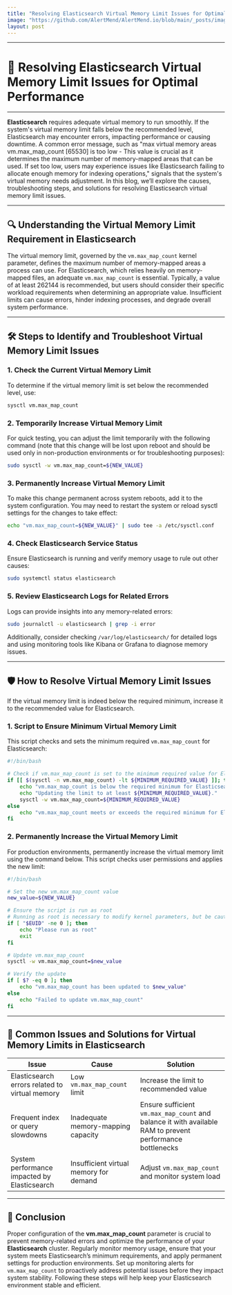 ```yaml
---
title: "Resolving Elasticsearch Virtual Memory Limit Issues for Optimal Performance"
image: "https://github.com/AlertMend/AlertMend.io/blob/main/_posts/images/elasticsearch_virtual_memory_limit_issues_for_optimal_performance.png?raw=true"
layout: post
---
```


---
# 🚀 **Resolving Elasticsearch Virtual Memory Limit Issues for Optimal Performance**
---

**Elasticsearch** requires adequate virtual memory to run smoothly. If the system's virtual memory limit falls below the recommended level, Elasticsearch may encounter errors, impacting performance or causing downtime. A common error message, such as "max virtual memory areas vm.max\_map\_count [65530] is too low - This value is crucial as it determines the maximum number of memory-mapped areas that can be used. If set too low, users may experience issues like Elasticsearch failing to allocate enough memory for indexing operations," signals that the system's virtual memory needs adjustment. In this blog, we’ll explore the causes, troubleshooting steps, and solutions for resolving Elasticsearch virtual memory limit issues.

---

## 🔍 **Understanding the Virtual Memory Limit Requirement in Elasticsearch**

The virtual memory limit, governed by the `vm.max_map_count` kernel parameter, defines the maximum number of memory-mapped areas a process can use. For Elasticsearch, which relies heavily on memory-mapped files, an adequate `vm.max_map_count` is essential. Typically, a value of at least 262144 is recommended, but users should consider their specific workload requirements when determining an appropriate value. Insufficient limits can cause errors, hinder indexing processes, and degrade overall system performance.

---

## 🛠️ **Steps to Identify and Troubleshoot Virtual Memory Limit Issues**

### 1. **Check the Current Virtual Memory Limit**

To determine if the virtual memory limit is set below the recommended level, use:

```bash
sysctl vm.max_map_count
```

### 2. **Temporarily Increase Virtual Memory Limit**

For quick testing, you can adjust the limit temporarily with the following command (note that this change will be lost upon reboot and should be used only in non-production environments or for troubleshooting purposes):

```bash
sudo sysctl -w vm.max_map_count=${NEW_VALUE}
```

### 3. **Permanently Increase Virtual Memory Limit**

To make this change permanent across system reboots, add it to the system configuration. You may need to restart the system or reload sysctl settings for the changes to take effect:

```bash
echo "vm.max_map_count=${NEW_VALUE}" | sudo tee -a /etc/sysctl.conf
```

### 4. **Check Elasticsearch Service Status**

Ensure Elasticsearch is running and verify memory usage to rule out other causes:

```bash
sudo systemctl status elasticsearch
```

### 5. **Review Elasticsearch Logs for Related Errors**

Logs can provide insights into any memory-related errors:

```bash
sudo journalctl -u elasticsearch | grep -i error
```

Additionally, consider checking `/var/log/elasticsearch/` for detailed logs and using monitoring tools like Kibana or Grafana to diagnose memory issues.

---

## 🛡️ **How to Resolve Virtual Memory Limit Issues**

If the virtual memory limit is indeed below the required minimum, increase it to the recommended value for Elasticsearch.

### 1. **Script to Ensure Minimum Virtual Memory Limit**

This script checks and sets the minimum required `vm.max_map_count` for Elasticsearch:

```bash
#!/bin/bash

# Check if vm.max_map_count is set to the minimum required value for Elasticsearch
if [[ $(sysctl -n vm.max_map_count) -lt ${MINIMUM_REQUIRED_VALUE} ]]; then
    echo "vm.max_map_count is below the required minimum for Elasticsearch."
    echo "Updating the limit to at least ${MINIMUM_REQUIRED_VALUE}."
    sysctl -w vm.max_map_count=${MINIMUM_REQUIRED_VALUE}
else
    echo "vm.max_map_count meets or exceeds the required minimum for Elasticsearch."
fi
```

### 2. **Permanently Increase the Virtual Memory Limit**

For production environments, permanently increase the virtual memory limit using the command below. This script checks user permissions and applies the new limit:

```bash
#!/bin/bash

# Set the new vm.max_map_count value
new_value=${NEW_VALUE}

# Ensure the script is run as root
# Running as root is necessary to modify kernel parameters, but be cautious of the security implications. Consider creating a dedicated user with specific permissions where possible.
if [ "$EUID" -ne 0 ]; then
    echo "Please run as root"
    exit
fi

# Update vm.max_map_count
sysctl -w vm.max_map_count=$new_value

# Verify the update
if [ $? -eq 0 ]; then
    echo "vm.max_map_count has been updated to $new_value"
else
    echo "Failed to update vm.max_map_count"
fi
```

---

## 🔄 **Common Issues and Solutions for Virtual Memory Limits in Elasticsearch**

| **Issue**                                      | **Cause**                              | **Solution**                                                                                              |
| ---------------------------------------------- | -------------------------------------- | --------------------------------------------------------------------------------------------------------- |
| Elasticsearch errors related to virtual memory | Low `vm.max_map_count` limit           | Increase the limit to recommended value                                                                   |
| Frequent index or query slowdowns              | Inadequate memory-mapping capacity     | Ensure sufficient `vm.max_map_count` and balance it with available RAM to prevent performance bottlenecks |
| System performance impacted by Elasticsearch   | Insufficient virtual memory for demand | Adjust `vm.max_map_count` and monitor system load                                                         |

---

## 🚀 **Conclusion**

Proper configuration of the **vm.max\_map\_count** parameter is crucial to prevent memory-related errors and optimize the performance of your **Elasticsearch** cluster. Regularly monitor memory usage, ensure that your system meets Elasticsearch’s minimum requirements, and apply permanent settings for production environments. Set up monitoring alerts for `vm.max_map_count` to proactively address potential issues before they impact system stability. Following these steps will help keep your Elasticsearch environment stable and efficient.




